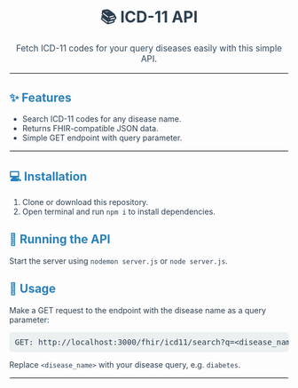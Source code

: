 <!-- README.md for ICD-11 API -->

<h1 style="text-align:center; color:#2c3e50;">📚 ICD-11 API</h1>
<p style="text-align:center; font-size:1.1em; color:#34495e;">Fetch ICD-11 codes for your query diseases easily with this simple API.</p>

<hr style="border:1px solid #ecf0f1;">

<h2 style="color:#2980b9;">✨ Features</h2>
<ul style="color:#2c3e50; font-size:1em;">
  <li>Search ICD-11 codes for any disease name.</li>
  <li>Returns FHIR-compatible JSON data.</li>
  <li>Simple GET endpoint with query parameter.</li>
</ul>

<hr style="border:1px solid #ecf0f1;">

<h2 style="color:#2980b9;">💻 Installation</h2>
<ol style="color:#2c3e50; font-size:1em;">
  <li>Clone or download this repository.</li>
  <li>Open terminal and run <code>npm i</code> to install dependencies.</li>
</ol>

<h2 style="color:#2980b9;">🚀 Running the API</h2>
<p style="color:#2c3e50; font-size:1em;">
  Start the server using <code>nodemon server.js</code> or <code>node server.js</code>.
</p>

<h2 style="color:#2980b9;">📡 Usage</h2>
<p style="color:#2c3e50; font-size:1em;">
  Make a GET request to the endpoint with the disease name as a query parameter:
</p>

<pre style="background-color:#ecf0f1; padding:10px; border-radius:5px; color:#2c3e50;">
GET: http://localhost:3000/fhir/icd11/search?q=&lt;disease_name&gt;
</pre>

<p style="color:#2c3e50; font-size:1em;">
Replace <code>&lt;disease_name&gt;</code> with your disease query, e.g. <code>diabetes</code>.
</p>

<hr style="border:1px solid #ecf0f1;">
